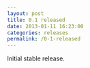 ```yaml
---
layout: post
title: 0.1 released
date: 2013-01-11 16:23:00
categories: releases
permalink: /0-1-released
---
```


Initial stable release.


